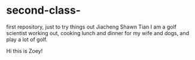 # second-class-
first repository, just to try things out
Jiacheng Shawn Tian
I am a golf scientist
working out, cooking lunch and dinner for my wife and dogs, and play a lot of golf.

Hi this is Zoey!
